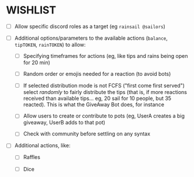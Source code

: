 # WISHLIST

- [ ] Allow specific discord roles as a target (eg `rainsail @sailors`)

- [ ] Additional options/parameters to the available actions (`balance`, `tipTOKEN`, `rainTOKEN`) to allow:

  * [ ] Specifying timeframes for actions (eg, like tips and rains being open for 20 min)

  * [ ] Random order or emojis needed for a reaction (to avoid bots)

  * [ ] If selected distribution mode is not FCFS ("first come first served") select _randomly_ to fairly distribute the tips (that is, if more reactions received than available tips... eg, 20 sail for 10 people, but 35 reacted). This is what the GiveAway Bot does, for instance

  * [ ] Allow users to create or contribute to pots (eg, UserA creates a big giveaway, UserB adds to that pot)

  * [ ] Check with community before settling on any syntax

- [ ] Additional actions, like:

  * [ ] Raffles

  * [ ] Dice
